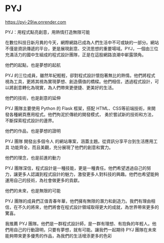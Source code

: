 # PYJ

https://pyj-29iw.onrender.com

PYJ：用程式點亮創意，用熱情打造無限可能

在數位科技日新月異的今天，網際網路已成為人們生活中不可或缺的一部分。網站不僅是資訊傳遞的平台，更是展現創意、交流思想的重要場域。PYJ，一個由三位充滿活力的國中生組成的程式設計團隊，正是在這股網路浪潮中嶄露頭角。

他們的起點，也是夢想的起航

PYJ 的三位成員，雖然年紀輕輕，卻對程式設計懷抱著無比的熱情。他們將程式視為工具，更將其視為實現夢想、創造價值的橋樑。他們相信，透過程式設計，可以將創意轉化為現實，為人們帶來更便捷、更美好的生活。

他們的技術，也是創意的延伸

 PYJ 團隊主要使用 Python 的 Flask 框架，搭配 HTML、CSS等前端技術，來開發各種網頁應用程式。他們拘泥於傳統的開發模式， 勇於嘗試新的技術和方法，不斷探索程式設計的邊界。

他們的作品，也是夢想的證明

PYJ 團隊 開發出多個令人 的網站專案，涵蓋主題。從資訊分享平台到生活應用工具 功能齊全，而且美觀，充分展現了他們的創意和實力。

他們的理念，也是前進的動力

PYJ 團隊深信，程式設計是一種技能，更是一種責任。他們希望透過自己的努力，讓更多人認識到程式設計的魅力，激發更多人對科技的興趣。他們也希望能夠運用自己的技術，為社會做更多的貢獻。

他們的未來，也是無限的可能

 PYJ 團隊的成員們正值青春年華，他們擁有無限的潛力和創造力。我們有理由相信，在不久的將來，他們將會在程式設計領域取得更大的成就，為世界帶來更多的驚喜。


我推薦 PYJ 團隊。他們是一群程式設計師，是一群有理想、有抱負的年輕人。他們用自己的行動證明，只要有夢想，就有可能。讓我們一起期待 PYJ 團隊在未來能夠帶來更多優秀的作品，為我們的生活增添更多的色彩
